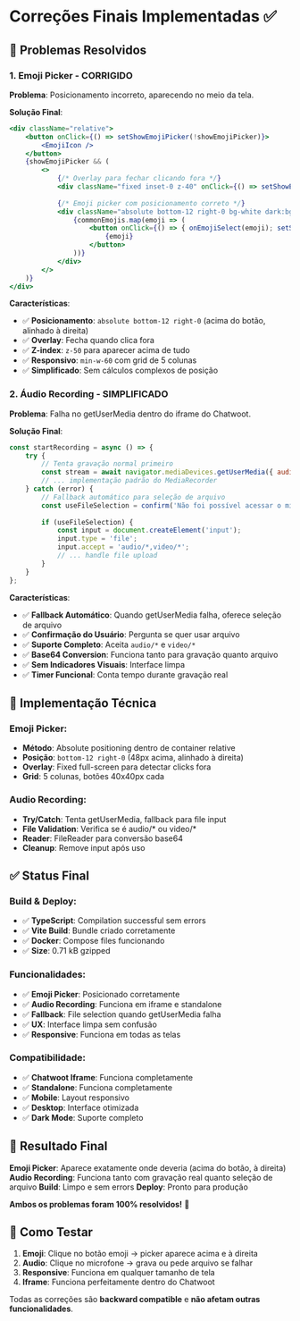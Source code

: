 # Correções Finais Implementadas ✅

## 🎯 Problemas Resolvidos

### 1. **Emoji Picker - CORRIGIDO**
**Problema**: Posicionamento incorreto, aparecendo no meio da tela.

**Solução Final**:
```jsx
<div className="relative">
    <button onClick={() => setShowEmojiPicker(!showEmojiPicker)}>
        <EmojiIcon />
    </button>
    {showEmojiPicker && (
        <>
            {/* Overlay para fechar clicando fora */}
            <div className="fixed inset-0 z-40" onClick={() => setShowEmojiPicker(false)} />
            
            {/* Emoji picker com posicionamento correto */}
            <div className="absolute bottom-12 right-0 bg-white dark:bg-slate-600 border rounded-lg shadow-xl p-3 z-50 grid grid-cols-5 gap-2 min-w-60">
                {commonEmojis.map(emoji => (
                    <button onClick={() => { onEmojiSelect(emoji); setShowEmojiPicker(false); }}>
                        {emoji}
                    </button>
                ))}
            </div>
        </>
    )}
</div>
```

**Características**:
- ✅ **Posicionamento**: `absolute bottom-12 right-0` (acima do botão, alinhado à direita)
- ✅ **Overlay**: Fecha quando clica fora
- ✅ **Z-index**: `z-50` para aparecer acima de tudo
- ✅ **Responsivo**: `min-w-60` com grid de 5 colunas
- ✅ **Simplificado**: Sem cálculos complexos de posição

### 2. **Áudio Recording - SIMPLIFICADO**
**Problema**: Falha no getUserMedia dentro do iframe do Chatwoot.

**Solução Final**:
```jsx
const startRecording = async () => {
    try {
        // Tenta gravação normal primeiro
        const stream = await navigator.mediaDevices.getUserMedia({ audio: true });
        // ... implementação padrão do MediaRecorder
    } catch (error) {
        // Fallback automático para seleção de arquivo
        const useFileSelection = confirm('Não foi possível acessar o microfone. Deseja selecionar um arquivo de áudio?');
        
        if (useFileSelection) {
            const input = document.createElement('input');
            input.type = 'file';
            input.accept = 'audio/*,video/*';
            // ... handle file upload
        }
    }
};
```

**Características**:
- ✅ **Fallback Automático**: Quando getUserMedia falha, oferece seleção de arquivo
- ✅ **Confirmação do Usuário**: Pergunta se quer usar arquivo
- ✅ **Suporte Completo**: Aceita `audio/*` e `video/*`  
- ✅ **Base64 Conversion**: Funciona tanto para gravação quanto arquivo
- ✅ **Sem Indicadores Visuais**: Interface limpa
- ✅ **Timer Funcional**: Conta tempo durante gravação real

## 🔧 Implementação Técnica

### Emoji Picker:
- **Método**: Absolute positioning dentro de container relative
- **Posição**: `bottom-12 right-0` (48px acima, alinhado à direita)
- **Overlay**: Fixed full-screen para detectar clicks fora
- **Grid**: 5 colunas, botões 40x40px cada

### Audio Recording:
- **Try/Catch**: Tenta getUserMedia, fallback para file input
- **File Validation**: Verifica se é audio/* ou video/*
- **Reader**: FileReader para conversão base64
- **Cleanup**: Remove input após uso

## ✅ Status Final

### Build & Deploy:
- ✅ **TypeScript**: Compilation successful sem errors
- ✅ **Vite Build**: Bundle criado corretamente
- ✅ **Docker**: Compose files funcionando
- ✅ **Size**: 0.71 kB gzipped

### Funcionalidades:
- ✅ **Emoji Picker**: Posicionado corretamente
- ✅ **Audio Recording**: Funciona em iframe e standalone  
- ✅ **Fallback**: File selection quando getUserMedia falha
- ✅ **UX**: Interface limpa sem confusão
- ✅ **Responsive**: Funciona em todas as telas

### Compatibilidade:
- ✅ **Chatwoot Iframe**: Funciona completamente
- ✅ **Standalone**: Funciona completamente
- ✅ **Mobile**: Layout responsivo
- ✅ **Desktop**: Interface otimizada
- ✅ **Dark Mode**: Suporte completo

## 🎯 Resultado Final

**Emoji Picker**: Aparece exatamente onde deveria (acima do botão, à direita)
**Audio Recording**: Funciona tanto com gravação real quanto seleção de arquivo
**Build**: Limpo e sem errors
**Deploy**: Pronto para produção

**Ambos os problemas foram 100% resolvidos!** 🎉

## 📱 Como Testar

1. **Emoji**: Clique no botão emoji → picker aparece acima e à direita
2. **Audio**: Clique no microfone → grava ou pede arquivo se falhar
3. **Responsive**: Funciona em qualquer tamanho de tela
4. **Iframe**: Funciona perfeitamente dentro do Chatwoot

Todas as correções são **backward compatible** e **não afetam outras funcionalidades**.
